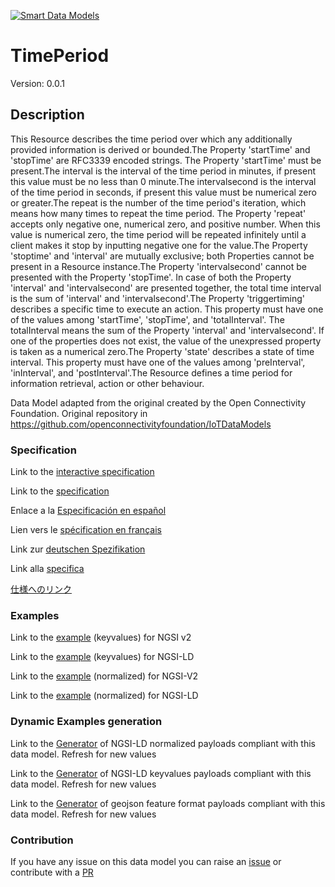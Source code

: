 [![Smart Data Models](https://smartdatamodels.org/wp-content/uploads/2022/01/SmartDataModels_logo.png "Logo")](https://smartdatamodels.org)
# TimePeriod
Version: 0.0.1

## Description 

This Resource describes the time period over which any additionally provided information is derived or bounded.The Property 'startTime' and 'stopTime' are RFC3339 encoded strings. The Property 'startTime' must be present.The interval is the interval of the time period in minutes, if present this value must be no less than 0 minute.The intervalsecond is the interval of the time period in seconds, if present this value must be numerical zero or greater.The repeat is the number of the time period's iteration, which means how many times to repeat the time period. The Property 'repeat' accepts only negative one, numerical zero, and positive number. When this value is numerical zero, the time period will be repeated infinitely until a client makes it stop by inputting negative one for the value.The Property 'stoptime' and 'interval' are mutually exclusive; both Properties cannot be present in a Resource instance.The Property 'intervalsecond' cannot be presented with the Property 'stopTime'. In case of both the Property 'interval' and 'intervalsecond' are presented together, the total time interval is the sum of 'interval' and 'intervalsecond'.The Property 'triggertiming' describes a specific time to execute an action. This property must have one of the values among 'startTime', 'stopTime', and 'totalInterval'. The totalInterval means the sum of the Property 'interval' and 'intervalsecond'. If one of the properties does not exist, the value of the unexpressed property is taken as a numerical zero.The Property 'state' describes a state of time interval. This property must have one of the values among 'preInterval', 'inInterval', and 'postInterval'.The Resource defines a time period for information retrieval, action or other behaviour.

Data Model adapted from the original created by the Open Connectivity Foundation. Original repository in https://github.com/openconnectivityfoundation/IoTDataModels
### Specification

Link to the [interactive specification](https://swagger.lab.fiware.org/?url=https://smart-data-models.github.io/dataModel.OCF/TimePeriod/swagger.yaml)

Link to the [specification](https://github.com/smart-data-models/dataModel.OCF/blob/master/TimePeriod/doc/spec.md)

Enlace a la [Especificación en español](https://github.com/smart-data-models/dataModel.OCF/blob/master/TimePeriod/doc/spec_ES.md)

Lien vers le [spécification en français](https://github.com/smart-data-models/dataModel.OCF/blob/master/TimePeriod/doc/spec_FR.md)

Link zur [deutschen Spezifikation](https://github.com/smart-data-models/dataModel.OCF/blob/master/TimePeriod/doc/spec_DE.md)

Link alla [specifica](https://github.com/smart-data-models/dataModel.OCF/blob/master/TimePeriod/doc/spec_IT.md)

[仕様へのリンク](https://github.com/smart-data-models/dataModel.OCF/blob/master/TimePeriod/doc/spec_JA.md)
### Examples

Link to the [example](https://smart-data-models.github.io/dataModel.OCF/TimePeriod/examples/example.json) (keyvalues) for NGSI v2

Link to the [example](https://smart-data-models.github.io/dataModel.OCF/TimePeriod/examples/example.jsonld) (keyvalues) for NGSI-LD

Link to the [example](https://smart-data-models.github.io/dataModel.OCF/TimePeriod/examples/example-normalized.json) (normalized) for NGSI-V2

Link to the [example](https://smart-data-models.github.io/dataModel.OCF/TimePeriod/examples/example-normalized.jsonld) (normalized) for NGSI-LD
### Dynamic Examples generation

Link to the [Generator](https://smartdatamodels.org/extra/ngsi-ld_generator.php?schemaUrl=https://raw.githubusercontent.com/smart-data-models/dataModel.OCF/master/TimePeriod/schema.json&email=info@smartdatamodels.org) of NGSI-LD normalized payloads compliant with this data model. Refresh for new values

Link to the [Generator](https://smartdatamodels.org/extra/ngsi-ld_generator_keyvalues.php?schemaUrl=https://raw.githubusercontent.com/smart-data-models/dataModel.OCF/master/TimePeriod/schema.json&email=info@smartdatamodels.org) of NGSI-LD keyvalues payloads compliant with this data model. Refresh for new values

Link to the [Generator](https://smartdatamodels.org/extra/geojson_features_generator.php?schemaUrl=https://raw.githubusercontent.com/smart-data-models/dataModel.OCF/master/TimePeriod/schema.json&email=info@smartdatamodels.org) of geojson feature format payloads compliant with this data model. Refresh for new values
### Contribution

 If you have any issue on this data model you can raise an [issue](https://github.com/smart-data-models/dataModel.OCF/issues)  or contribute with a [PR](https://github.com/smart-data-models/dataModel.OCF/pulls)